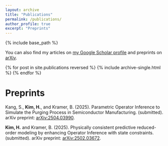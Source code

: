```yaml
---
layout: archive
title: "Publications"
permalink: /publications/
author_profile: true
excerpt: "Preprints"
---
```


<!-- {% if author.googlescholar %} -->
<!-- {% endif %} -->

{% include base_path %}

You can also find my articles on [my Google Scholar profile](https://scholar.google.com/citations?user=sdR-LZ4AAAAJ&hl=en) and preprints on [arXiv](https://arxiv.org/search/?query=Hyeonghun+Kim&searchtype=all&abstracts=show&order=-announced_date_first&size=50).

{% for post in site.publications reversed %}
  {% include archive-single.html %}
{% endfor %}

Preprints
======
Kang, S., **Kim, H.**, and Kramer, B. (2025). Parametric Operator Inference to Simulate the Purging Process in Semiconductor Manufacturing. (submitted). arXiv preprint: [arXiv:2504.03990](https://arxiv.org/abs/2504.03990).

**Kim, H.** and Kramer, B. (2025). Physically consistent predictive reduced-order modeling by enhancing Operator Inference with state constraints. (submitted). arXiv preprint: [arXiv:2502.03672](https://arxiv.org/abs/2502.03672).